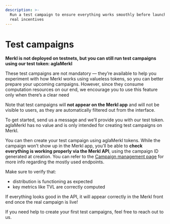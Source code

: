 ```yaml
---
description: >-
  Run a test campaign to ensure everything works smoothly before launching with
  real incentives
---
```


# Test campaigns

**Merkl is not deployed on testnets, but you can still run test campaigns using our test token: aglaMerkl**

These test campaigns are not mandatory — they’re available to help you experiment with how Merkl works using valueless tokens, so you can better prepare your upcoming campaigns. However, since they consume computation resources on our end, we encourage you to use this feature only when there’s a clear need

Note that test campaigns will **not appear on the Merkl app** and will not be visible to users, as they are automatically filtered out from the interface.

To get started, send us a message and we’ll provide you with our test token. aglaMerkl has no value and is only intended for creating test campaigns on Merkl.

You can then create your test campaign using aglaMerkl tokens. While the campaign won’t show up in the Merkl app, you’ll be able to **check everything is working properly via the Merkl API**, using the campaign ID generated at creation. You can refer to the [Campaign management page](https://docs.merkl.xyz/distribute-with-merkl/campaign-management/) for more info regarding the mostly used endpoints.

Make sure to verify that:

* distribution is functioning as expected
* key metrics like TVL are correctly computed

If everything looks good in the API, it will appear correctly in the Merkl front end once the real campaign is live!

If you need help to create your first test campaigns, feel free to reach out to us.